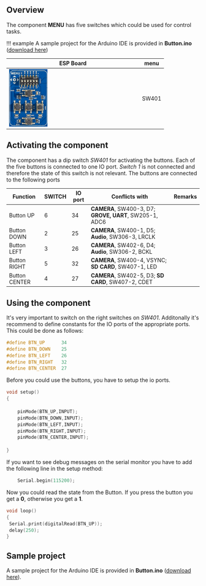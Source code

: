 ## Overview

The component **MENU** has five switches which could be used for control tasks.

!!! example
    A sample project for the Arduino IDE is provided in **Button.ino** ([download here](../../source/esp32/Buttons/Buttons.ino))

ESP Board | menu
--- | ---
<img src="/images/esp32/block_menu.png"  width="30%"> | SW401

## Activating the component
The component has a dip switch *SW401* for activating the buttons. Each of the five buttons is connected to one IO port. *Switch 1* is not connected and therefore the state of this switch is not relevant. The buttons are connected to the following ports

|Function|SWITCH|IO port|Conflicts with|Remarks|
|------------------|----------|----------|----------|----------|
|Button UP|6|34|**CAMERA**, SW400-3, D7; **GROVE, UART**, SW205-1, ADC6
|Button DOWN|2|25|**CAMERA**, SW400-1, D5; **Audio**, SW306-3, LRCLK
|Button LEFT|3|26|**CAMERA**, SW402-6, D4; **Audio**, SW306-2, BCKL
|Button RIGHT|5|32|**CAMERA**, SW400-4, VSYNC; **SD CARD**, SW407-1, LED
|Button CENTER|4|27|**CAMERA**, SW402-5, D3; **SD CARD**, SW407-2, CDET

## Using the component

It's very important to switch on the right switches on *SW401*. Additonally it's recommend to define constants for the IO ports of the appropriate ports. This could be done as follows:

```c
#define BTN_UP      34
#define BTN_DOWN    25
#define BTN_LEFT    26
#define BTN_RIGHT   32
#define BTN_CENTER  27
```

Before you could use the buttons, you have to setup the io ports.

```c
void setup()
{

    pinMode(BTN_UP,INPUT);
    pinMode(BTN_DOWN,INPUT);
    pinMode(BTN_LEFT,INPUT);
    pinMode(BTN_RIGHT,INPUT);
    pinMode(BTN_CENTER,INPUT);

}
```
If you want to see debug messages on the serial monitor you have to add the following line in the setup method:

```c
    Serial.begin(115200);
```

Now you could read the state from the Button. If you press the button you get a **0**, otherwise you get a **1**.

```c
void loop()
{
 Serial.print(digitalRead(BTN_UP));
 delay(250);
}
```

## Sample project

A sample project for the Arduino IDE is provided in **Button.ino** ([download here](../../source/esp32/Buttons/Buttons.ino)).
